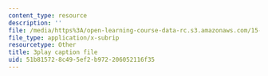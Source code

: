```yaml
---
content_type: resource
description: ''
file: /media/https%3A/open-learning-course-data-rc.s3.amazonaws.com/15-071-the-analytics-edge-spring-2017/51b815728c495ef2b972206052116f35_kYjwB3vfnZg.vtt
file_type: application/x-subrip
resourcetype: Other
title: 3play caption file
uid: 51b81572-8c49-5ef2-b972-206052116f35
---
```

